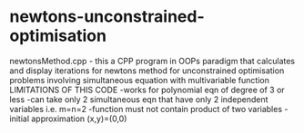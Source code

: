 # newtons-unconstrained-optimisation

newtonsMethod.cpp -
this a CPP program in OOPs paradigm that calculates and display iterations for newtons method for unconstrained optimisation problems involving simultaneous equation with multivariable function
LIMITATIONS OF THIS CODE
-works for polynomial eqn of degree of 3 or less
-can take only 2 simultaneous eqn that have only 2 independent variables i.e. m=n=2
-function must not contain product of two variables
-initial approximation (x,y)=(0,0)
